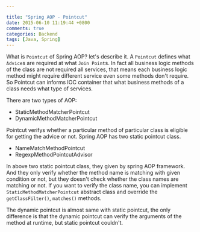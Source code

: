 ```yaml
---

title: "Spring AOP - Pointcut"
date: 2015-06-10 11:19:44 +0800
comments: true
categories: Backend
tags: [Java, Spring]
---
```


What is `Pointcut` of Spring AOP? let's describe it. A `Pointcut` defines what `Advice`s are required at what `Join Point`s. In fact all business logic methods of the class are not required all services, that means each business logic method might require different service even some methods don't require. So Pointcut can informs IOC container that what business methods of a class needs what type of services.    
<!-- more -->
There are two types of AOP:

- StaticMethodMatcherPointcut
- DynamicMethodMatcherPointcut

Pointcut verifys whether a particular method of particular class is eligible for getting the advice or not. Spring AOP has two static pointcut class.

- NameMatchMethodPointcut
- RegexpMethodPointcutAdvisor

In above two static pointcut class, they given by spring AOP framework. And they only verify whether the method name is matching with given condition or not, but they doesn't check whether the class names are matching or not. If you want to verify the class name, you can implement `StaticMethodMatcherPointcut` abstract class and override the `getClassFilter()`, `matches()` methods.

The dynamic pointcut is almost same with static pointcut, the only difference is that the dynamic pointcut can verify the arguments of the method at runtime, but static pointcut couldn't.